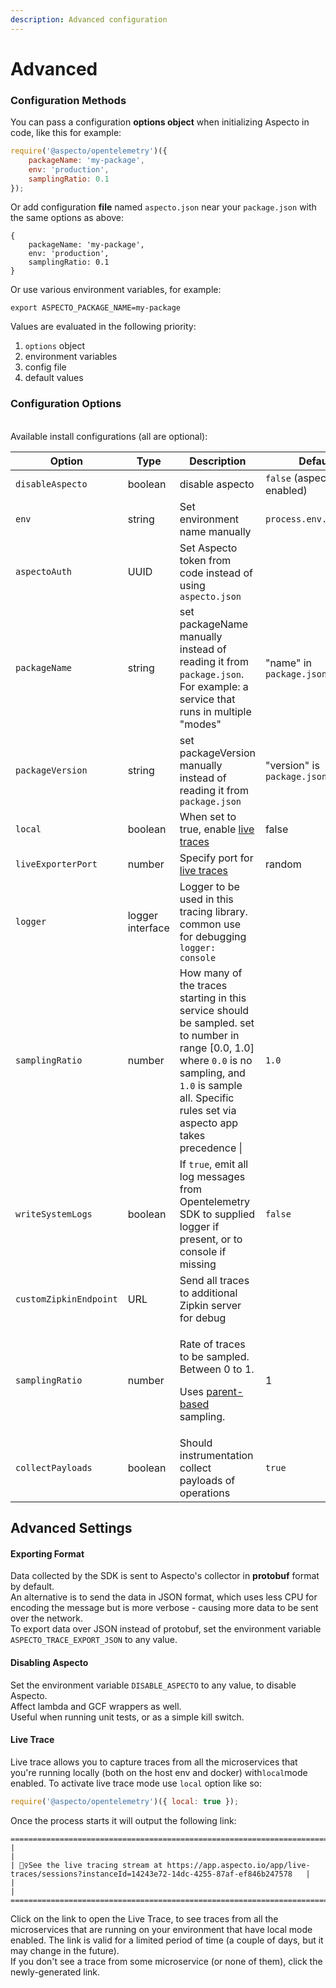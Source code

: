 ```yaml
---
description: Advanced configuration
---
```


# Advanced

### Configuration Methods

You can pass a configuration **options object** when initializing Aspecto in code, like this for example:

```javascript
require('@aspecto/opentelemetry')({
    packageName: 'my-package',
    env: 'production',
    samplingRatio: 0.1
});
```

Or add configuration **file** named `aspecto.json` near your `package.json` with the same options as above:

```
{
    packageName: 'my-package',
    env: 'production',
    samplingRatio: 0.1
}
```

Or use various environment variables, for example:

```
export ASPECTO_PACKAGE_NAME=my-package
```

Values are evaluated in the following priority:

1. `options` object
2. environment variables
3. config file
4. default values

### Configuration Options

\
Available install configurations (all are optional):

| Option                 | Type             | Description                                                                                                                                                                                                           | Default                     |
| ---------------------- | ---------------- | --------------------------------------------------------------------------------------------------------------------------------------------------------------------------------------------------------------------- | --------------------------- |
| `disableAspecto`       | boolean          | disable aspecto                                                                                                                                                                                                       | `false` (aspecto enabled)   |
| `env`                  | string           | Set environment name manually                                                                                                                                                                                         | `process.env.NODE_ENV`      |
| `aspectoAuth`          | UUID             | Set Aspecto token from code instead of using `aspecto.json`                                                                                                                                                           |                             |
| `packageName`          | string           | set packageName manually instead of reading it from `package.json`. For example: a service that runs in multiple "modes"                                                                                              | "name" in `package.json`    |
| `packageVersion`       | string           | set packageVersion manually instead of reading it from `package.json`                                                                                                                                                 | "version" is `package.json` |
| `local`                | boolean          | When set to true, enable [live traces](https://www.npmjs.com/package/@aspecto/opentelemetry#live-traces)                                                                                                              | false                       |
| `liveExporterPort`     | number           | Specify port for [live traces](https://www.npmjs.com/package/@aspecto/opentelemetry#live-traces)                                                                                                                      | random                      |
| `logger`               | logger interface | Logger to be used in this tracing library. common use for debugging `logger: console`                                                                                                                                 |                             |
| `samplingRatio`        | number           | How many of the traces starting in this service should be sampled. set to number in range \[0.0, 1.0] where `0.0` is no sampling, and `1.0` is sample all. Specific rules set via aspecto app takes precedence \|     | `1.0`                       |
| `writeSystemLogs`      | boolean          | If `true`, emit all log messages from Opentelemetry SDK to supplied logger if present, or to console if missing                                                                                                       | `false`                     |
| `customZipkinEndpoint` | URL              | Send all traces to additional Zipkin server for debug                                                                                                                                                                 |                             |
| `samplingRatio`        | number           | <p>Rate of traces to be sampled. Between 0 to 1.</p><p>Uses <a href="https://github.com/open-telemetry/opentelemetry-specification/blob/master/specification/trace/sdk.md#parentbased">parent-based</a> sampling.</p> | 1                           |
| `collectPayloads`      | boolean          | Should instrumentation collect payloads of operations                                                                                                                                                                 | `true`                      |

## Advanced Settings

#### Exporting Format

Data collected by the SDK is sent to Aspecto's collector in **protobuf** format by default. \
An alternative is to send the data in JSON format, which uses less CPU for encoding the message but is more verbose - causing more data to be sent over the network. \
To export data over JSON instead of protobuf, set the environment variable  `ASPECTO_TRACE_EXPORT_JSON` to any value.

#### Disabling Aspecto

Set the environment variable `DISABLE_ASPECTO` to any value, to disable Aspecto.\
Affect lambda and GCF wrappers as well.\
Useful when running unit tests, or as a simple kill switch.

#### &#x20;**Live Trace**

Live trace allows you to capture traces from all the microservices that you're running locally (both on the host env and docker) with`local`mode enabled. To activate live trace mode use `local` option like so:

```javascript
require('@aspecto/opentelemetry')({ local: true });
```

&#x20;Once the process starts it will output the following link:

```
=====================================================================================================================================
|                                                                                                                                   |
| 🕵️‍♀️See the live tracing stream at https://app.aspecto.io/app/live-traces/sessions?instanceId=14243e72-14dc-4255-87af-ef846b247578   |
|                                                                                                                                   |
=====================================================================================================================================
```

Click on the link to open the Live Trace, to see traces from all the microservices that are running on your environment that have local mode enabled. The link is valid for a limited period of time (a couple of days, but it may change in the future). \
If you don't see a trace from some microservice (or none of them), click the newly-generated link.

##
